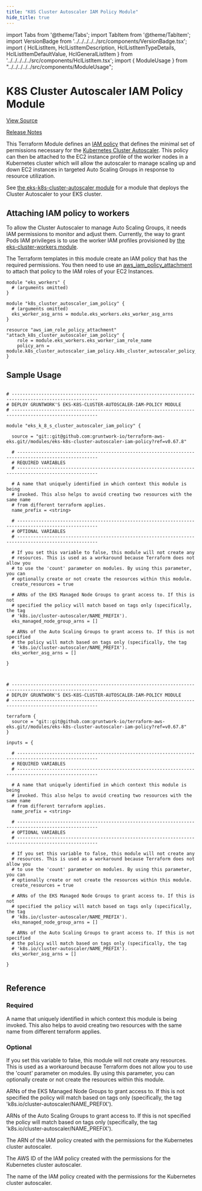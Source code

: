 ```yaml
---
title: "K8S Cluster Autoscaler IAM Policy Module"
hide_title: true
---
```


import Tabs from '@theme/Tabs';
import TabItem from '@theme/TabItem';
import VersionBadge from '../../../../../src/components/VersionBadge.tsx';
import { HclListItem, HclListItemDescription, HclListItemTypeDetails, HclListItemDefaultValue, HclGeneralListItem } from '../../../../../src/components/HclListItem.tsx';
import { ModuleUsage } from "../../../../../src/components/ModuleUsage";

<VersionBadge repoTitle="Amazon EKS" version="0.67.8" lastModifiedVersion="0.67.4"/>

# K8S Cluster Autoscaler IAM Policy Module

<a href="https://github.com/gruntwork-io/terraform-aws-eks/tree/v0.67.8/modules/eks-k8s-cluster-autoscaler-iam-policy" className="link-button" title="View the source code for this module in GitHub.">View Source</a>

<a href="https://github.com/gruntwork-io/terraform-aws-eks/releases/tag/v0.67.4" className="link-button" title="Release notes for only versions which impacted this module.">Release Notes</a>

This Terraform Module defines an [IAM
policy](http://docs.aws.amazon.com/AmazonCloudWatch/latest/DeveloperGuide/QuickStartEC2Instance.html#d0e22325) that
defines the minimal set of permissions necessary for the [Kubernetes Cluster
Autoscaler](https://github.com/kubernetes/autoscaler/blob/b6d53e8/cluster-autoscaler/README.md). This policy can then be
attached to the EC2 instance profile of the worker nodes in a Kubernetes cluster which will allow the autoscaler to
manage scaling up and down EC2 instances in targeted Auto Scaling Groups in response to resource utilization.

See [the eks-k8s-cluster-autoscaler module](https://github.com/gruntwork-io/terraform-aws-eks/tree/v0.67.8/modules/eks-k8s-cluster-autoscaler) for a module that deploys the Cluster
Autoscaler to your EKS cluster.

## Attaching IAM policy to workers

To allow the Cluster Autoscaler to manage Auto Scaling Groups, it needs IAM permissions to monitor and adjust them.
Currently, the way to grant Pods IAM privileges is to use the worker IAM profiles provisioned by [the
eks-cluster-workers module](https://github.com/gruntwork-io/terraform-aws-eks/tree/v0.67.8/modules/eks-cluster-workers/README.md#how-do-you-add-additional-iam-policies).

The Terraform templates in this module create an IAM policy that has the required permissions. You then need to use an
[aws_iam_policy_attachment](https://www.terraform.io/docs/providers/aws/r/iam_policy_attachment.html) to attach that
policy to the IAM roles of your EC2 Instances.

```hcl
module "eks_workers" {
  # (arguments omitted)
}

module "k8s_cluster_autoscaler_iam_policy" {
  # (arguments omitted)
  eks_worker_asg_arns = module.eks_workers.eks_worker_asg_arns
}

resource "aws_iam_role_policy_attachment" "attach_k8s_cluster_autoscaler_iam_policy" {
    role = module.eks_workers.eks_worker_iam_role_name
    policy_arn = module.k8s_cluster_autoscaler_iam_policy.k8s_cluster_autoscaler_policy_arn
}
```

## Sample Usage

<Tabs>
<TabItem value="terraform" label="Terraform" default>

```hcl title="main.tf"

# ------------------------------------------------------------------------------------------------------
# DEPLOY GRUNTWORK'S EKS-K8S-CLUSTER-AUTOSCALER-IAM-POLICY MODULE
# ------------------------------------------------------------------------------------------------------

module "eks_k_8_s_cluster_autoscaler_iam_policy" {

  source = "git::git@github.com:gruntwork-io/terraform-aws-eks.git//modules/eks-k8s-cluster-autoscaler-iam-policy?ref=v0.67.8"

  # ----------------------------------------------------------------------------------------------------
  # REQUIRED VARIABLES
  # ----------------------------------------------------------------------------------------------------

  # A name that uniquely identified in which context this module is being
  # invoked. This also helps to avoid creating two resources with the same name
  # from different terraform applies.
  name_prefix = <string>

  # ----------------------------------------------------------------------------------------------------
  # OPTIONAL VARIABLES
  # ----------------------------------------------------------------------------------------------------

  # If you set this variable to false, this module will not create any
  # resources. This is used as a workaround because Terraform does not allow you
  # to use the 'count' parameter on modules. By using this parameter, you can
  # optionally create or not create the resources within this module.
  create_resources = true

  # ARNs of the EKS Managed Node Groups to grant access to. If this is not
  # specified the policy will match based on tags only (specifically, the tag
  # 'k8s.io/cluster-autoscaler/NAME_PREFIX').
  eks_managed_node_group_arns = []

  # ARNs of the Auto Scaling Groups to grant access to. If this is not specified
  # the policy will match based on tags only (specifically, the tag
  # 'k8s.io/cluster-autoscaler/NAME_PREFIX').
  eks_worker_asg_arns = []

}


```

</TabItem>
<TabItem value="terragrunt" label="Terragrunt" default>

```hcl title="terragrunt.hcl"

# ------------------------------------------------------------------------------------------------------
# DEPLOY GRUNTWORK'S EKS-K8S-CLUSTER-AUTOSCALER-IAM-POLICY MODULE
# ------------------------------------------------------------------------------------------------------

terraform {
  source = "git::git@github.com:gruntwork-io/terraform-aws-eks.git//modules/eks-k8s-cluster-autoscaler-iam-policy?ref=v0.67.8"
}

inputs = {

  # ----------------------------------------------------------------------------------------------------
  # REQUIRED VARIABLES
  # ----------------------------------------------------------------------------------------------------

  # A name that uniquely identified in which context this module is being
  # invoked. This also helps to avoid creating two resources with the same name
  # from different terraform applies.
  name_prefix = <string>

  # ----------------------------------------------------------------------------------------------------
  # OPTIONAL VARIABLES
  # ----------------------------------------------------------------------------------------------------

  # If you set this variable to false, this module will not create any
  # resources. This is used as a workaround because Terraform does not allow you
  # to use the 'count' parameter on modules. By using this parameter, you can
  # optionally create or not create the resources within this module.
  create_resources = true

  # ARNs of the EKS Managed Node Groups to grant access to. If this is not
  # specified the policy will match based on tags only (specifically, the tag
  # 'k8s.io/cluster-autoscaler/NAME_PREFIX').
  eks_managed_node_group_arns = []

  # ARNs of the Auto Scaling Groups to grant access to. If this is not specified
  # the policy will match based on tags only (specifically, the tag
  # 'k8s.io/cluster-autoscaler/NAME_PREFIX').
  eks_worker_asg_arns = []

}


```

</TabItem>
</Tabs>




## Reference

<Tabs>
<TabItem value="inputs" label="Inputs" default>

### Required

<HclListItem name="name_prefix" requirement="required" type="string">
<HclListItemDescription>

A name that uniquely identified in which context this module is being invoked. This also helps to avoid creating two resources with the same name from different terraform applies.

</HclListItemDescription>
</HclListItem>

### Optional

<HclListItem name="create_resources" requirement="optional" type="bool">
<HclListItemDescription>

If you set this variable to false, this module will not create any resources. This is used as a workaround because Terraform does not allow you to use the 'count' parameter on modules. By using this parameter, you can optionally create or not create the resources within this module.

</HclListItemDescription>
<HclListItemDefaultValue defaultValue="true"/>
</HclListItem>

<HclListItem name="eks_managed_node_group_arns" requirement="optional" type="list(string)">
<HclListItemDescription>

ARNs of the EKS Managed Node Groups to grant access to. If this is not specified the policy will match based on tags only (specifically, the tag 'k8s.io/cluster-autoscaler/NAME_PREFIX').

</HclListItemDescription>
<HclListItemDefaultValue defaultValue="[]"/>
</HclListItem>

<HclListItem name="eks_worker_asg_arns" requirement="optional" type="list(string)">
<HclListItemDescription>

ARNs of the Auto Scaling Groups to grant access to. If this is not specified the policy will match based on tags only (specifically, the tag 'k8s.io/cluster-autoscaler/NAME_PREFIX').

</HclListItemDescription>
<HclListItemDefaultValue defaultValue="[]"/>
</HclListItem>

</TabItem>
<TabItem value="outputs" label="Outputs">

<HclListItem name="k8s_cluster_autoscaler_policy_arn">
<HclListItemDescription>

The ARN of the IAM policy created with the permissions for the Kubernetes cluster autoscaler.

</HclListItemDescription>
</HclListItem>

<HclListItem name="k8s_cluster_autoscaler_policy_id">
<HclListItemDescription>

The AWS ID of the IAM policy created with the permissions for the Kubernetes cluster autoscaler.

</HclListItemDescription>
</HclListItem>

<HclListItem name="k8s_cluster_autoscaler_policy_name">
<HclListItemDescription>

The name of the IAM policy created with the permissions for the Kubernetes cluster autoscaler.

</HclListItemDescription>
</HclListItem>

</TabItem>
</Tabs>


<!-- ##DOCS-SOURCER-START
{
  "originalSources": [
    "https://github.com/gruntwork-io/terraform-aws-eks/tree/v0.67.8/modules/eks-k8s-cluster-autoscaler-iam-policy/readme.md",
    "https://github.com/gruntwork-io/terraform-aws-eks/tree/v0.67.8/modules/eks-k8s-cluster-autoscaler-iam-policy/variables.tf",
    "https://github.com/gruntwork-io/terraform-aws-eks/tree/v0.67.8/modules/eks-k8s-cluster-autoscaler-iam-policy/outputs.tf"
  ],
  "sourcePlugin": "module-catalog-api",
  "hash": "5df8d284d1a7ba3e033f73c8b7f83c4b"
}
##DOCS-SOURCER-END -->
